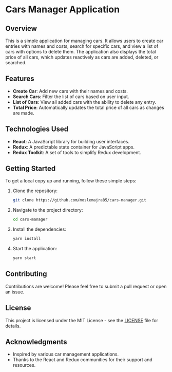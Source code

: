 # Cars Manager Application

## Overview
This is a simple application for managing cars. It allows users to create car entries with names and costs, search for specific cars, and view a list of cars with options to delete them. The application also displays the total price of all cars, which updates reactively as cars are added, deleted, or searched.

## Features
- **Create Car**: Add new cars with their names and costs.
- **Search Cars**: Filter the list of cars based on user input.
- **List of Cars**: View all added cars with the ability to delete any entry.
- **Total Price**: Automatically updates the total price of all cars as changes are made.

## Technologies Used
- **React**: A JavaScript library for building user interfaces.
- **Redux**: A predictable state container for JavaScript apps.
- **Redux Toolkit**: A set of tools to simplify Redux development.

## Getting Started
To get a local copy up and running, follow these simple steps:

1. Clone the repository:
   ```bash
   git clone https://github.com/moslemajra85/cars-manager.git
   ```

2. Navigate to the project directory:
   ```bash
   cd cars-manager
   ```

3. Install the dependencies:
   ```bash
   yarn install
   ```

4. Start the application:
   ```bash
   yarn start
   ```

## Contributing
Contributions are welcome! Please feel free to submit a pull request or open an issue.

## License
This project is licensed under the MIT License - see the [LICENSE](LICENSE) file for details.

## Acknowledgments
- Inspired by various car management applications.
- Thanks to the React and Redux communities for their support and resources.
